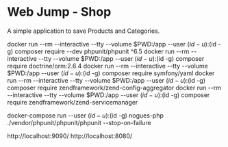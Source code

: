 # Web Jump - Shop
A simple application to save Products and Categories.

docker run --rm --interactive --tty --volume $PWD:/app --user $(id -u):$(id -g) composer require --dev phpunit/phpunit ^6.5
docker run --rm --interactive --tty --volume $PWD:/app --user $(id -u):$(id -g) composer require doctrine/orm:2.6.4
docker run --rm --interactive --tty --volume $PWD:/app --user $(id -u):$(id -g) composer require symfony/yaml
docker run --rm --interactive --tty --volume $PWD:/app --user $(id -u):$(id -g) composer require zendframework/zend-config-aggregator
docker run --rm --interactive --tty --volume $PWD:/app --user $(id -u):$(id -g) composer require zendframework/zend-servicemanager

docker-compose run --user $(id -u):$(id -g) nogues-php ./vendor/phpunit/phpunit/phpunit --stop-on-failure


http://localhost:9090/
http://localhost:8080/
